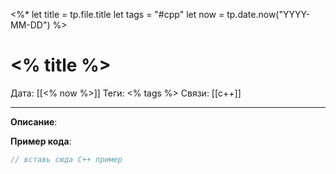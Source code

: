 <%*
let title = tp.file.title
let tags = "#cpp"
let now = tp.date.now("YYYY-MM-DD")
%>
# <% title %>

Дата: [[<% now %>]]
Теги: <% tags %>
Связи: [[c++]] 

---

**Описание**:

**Пример кода**:

```cpp
// вставь сюда C++ пример
```